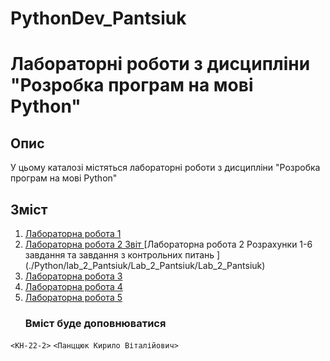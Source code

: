 # PythonDev_Pantsiuk
 # Лабораторні роботи з дисципліни "Розробка програм на мові Python"

## Опис

У цьому каталозі містяться лабораторні роботи з дисципліни "Розробка програм на мові Python"

## Зміст

1. [Лабораторна робота 1](./Python/lab_1_Pantsiuk/)
2. [Лабораторна робота 2 Звіт ](./Python/Lab_2_Pantsiuk_quarto)
   [Лабораторна робота 2 Розрахунки 1-6 завдання та завдання з контрольних питань  ] (./Python/lab_2_Pantsiuk/Lab_2_Pantsiuk/Lab_2_Pantsiuk)
3. [Лабораторна робота 3](./lab3/)
4. [Лабораторна робота 4](./lab4/)
5. [Лабораторна робота 5](./lab5/)
   ### Вміст буде доповнюватися
 `<КН-22-2>` `<Панццюк Кирило Віталійович>` 

